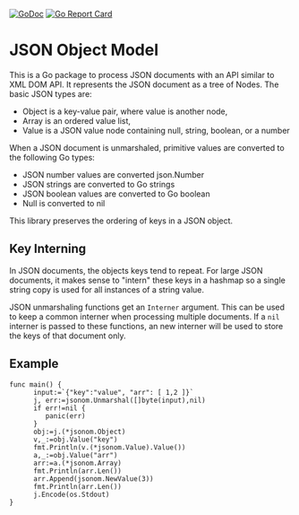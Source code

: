 [![GoDoc](https://godoc.org/github.com/bserdar/jsonom?status.svg)](https://godoc.org/github.com/bserdar/jsonom)
[![Go Report Card](https://goreportcard.com/badge/github.com/bserdar/jsonom)](https://goreportcard.com/report/github.com/bserdar/jsonom)

# JSON Object Model

This is a Go package to process JSON documents with an API similar to
XML DOM API. It represents the JSON document as a tree of Nodes.  The
basic JSON types are:

  * Object is a key-value pair, where value is another node,
  * Array is an ordered value list,
  * Value is a JSON value node containing null, string, boolean, or a
    number
    
When a JSON document is unmarshaled, primitive values are converted to
the following Go types:
  
  * JSON number values are converted json.Number
  * JSON strings are converted to Go strings
  * JSON boolean values are converted to Go boolean
  * Null is converted to nil

This library preserves the ordering of keys in a JSON object.

## Key Interning

In JSON documents, the objects keys tend to repeat. For large JSON
documents, it makes sense to "intern" these keys in a hashmap so a
single string copy is used for all instances of a string value. 

JSON unmarshaling functions get an `Interner` argument. This can be
used to keep a common interner when processing multiple documents. If
a `nil` interner is passed to these functions, an new interner will be
used to store the keys of that document only.

## Example

```
func main() {
      input:=`{"key":"value", "arr": [ 1,2 ]}`
      j, err:=jsonom.Unmarshal([]byte(input),nil)
      if err!=nil {
         panic(err)
      }
      obj:=j.(*jsonom.Object)
      v,_:=obj.Value("key")
      fmt.Println(v.(*jsonom.Value).Value())
      a,_:=obj.Value("arr")
      arr:=a.(*jsonom.Array)
      fmt.Println(arr.Len())
      arr.Append(jsonom.NewValue(3))
      fmt.Println(arr.Len())
      j.Encode(os.Stdout)
}
```
